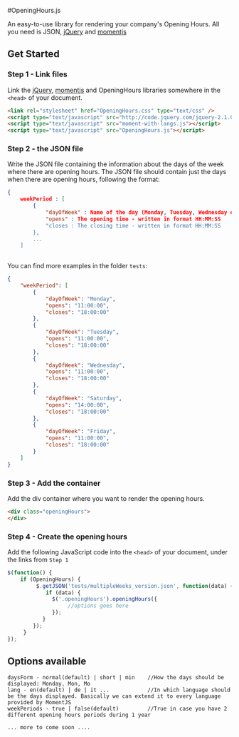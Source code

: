 #OpeningHours.js

An easy-to-use library for rendering your company's Opening Hours. All you need is JSON, [jQuery](http://jquery.com/) and [momentjs](http://momentjs.com/)

## Get Started

### Step 1 - Link files

 Link the [jQuery](http://jquery.com/ ), [momentjs](http://momentjs.com/) and OpeningHours libraries somewhere in the ```<head>``` of your document.

```html
<link rel="stylesheet" href="OpeningHours.css" type="text/css" />
<script type="text/javascript" src="http://code.jquery.com/jquery-2.1.0.min.js"></script>
<script type="text/javascript" src="moment-with-langs.js"></script>
<script type="text/javascript" src="OpeningHours.js"></script>
```

### Step 2 - the JSON file

Write the JSON file containing the information about the days of the week where there are opening hours. The JSON file should contain just the days when there are opening hours, following the format:
```json
{ 
    weekPeriod : [
        {
            "dayOfWeek" : Name of the day (Monday, Tuesday, Wednesday etc.)
            "opens" : The opening time - written in format HH:MM:SS
            "closes : The closing time - written in format HH:MM:SS
        },
        ...
    ] 
    
```
You can find more examples in the folder ```tests```:

```json
{
    "weekPeriod": [
        {
            "dayOfWeek": "Monday",
            "opens": "11:00:00",
            "closes": "18:00:00"
        },
        {
            "dayOfWeek": "Tuesday",
            "opens": "11:00:00",
            "closes": "18:00:00"
        },
        {
            "dayOfWeek": "Wednesday",
            "opens": "11:00:00",
            "closes": "18:00:00"
        },
        {
            "dayOfWeek": "Saturday",
            "opens": "14:00:00",
            "closes": "18:00:00"
        },
        {
            "dayOfWeek": "Friday",
            "opens": "11:00:00",
            "closes": "18:00:00"
        }
    ]
}
```

### Step 3 - Add the container

Add the div container where you want to render the opening hours.

```html
<div class="openingHours">
</div>
```

### Step 4 - Create the opening hours

Add the following JavaScript code into the ```<head>``` of your document, under the links from ```Step 1```

```javascript
$(function() {
    if (OpeningHours) {
         $.getJSON('tests/multipleWeeks_version.json', function(data) {
            if (data) {
              $('.openingHours').openingHours({
                   //options goes here
              });
           }
        });
     } 
});
```

## Options available
 
```
daysForm - normal(default) | short | min    //How the days should be displayed: Monday, Mon, Mo
lang - en(default) | de | it ...            //In which language should be the days displayed. Basically we can extend it to every language provided by MomentJS
weekPeriods - true | false(default)         //True in case you have 2 different opening hours periods during 1 year

```

```... more to come soon .... ```